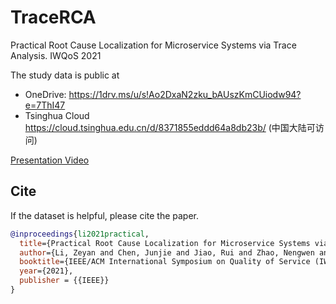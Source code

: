 # TraceRCA
Practical Root Cause Localization for Microservice Systems via Trace Analysis. IWQoS 2021


The study data is public at 
  - OneDrive: https://1drv.ms/u/s!Ao2DxaN2zku_bAUszKmCUiodw94?e=7ThI47
  - Tsinghua Cloud https://cloud.tsinghua.edu.cn/d/8371855eddd64a8db23b/ (中国大陆可访问)

[Presentation Video](https://www.bilibili.com/video/BV14b4y1C7rQ/)
## Cite
If the dataset is helpful, please cite the paper.
``` bibtex
@inproceedings{li2021practical,
  title={Practical Root Cause Localization for Microservice Systems via Trace Analysis},
  author={Li, Zeyan and Chen, Junjie and Jiao, Rui and Zhao, Nengwen and Wang, Zhijun and Zhang, Shuwei and Wu, Yanjun and Jiang, Long and Yan, Leiqin and Wang, Zikai and others},
  booktitle={IEEE/ACM International Symposium on Quality of Service (IWQoS) 2021},
  year={2021},
  publisher = {{IEEE}}
}
```
